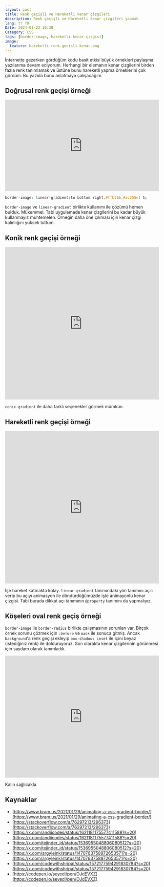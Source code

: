 ```yaml
---
layout: post
title: Renk geçişli ve Hareketli kenar çizgileri
description: Renk geçişli ve Hareketli kenar çizgileri yapmak
lang: tr_TR
Date: 2024-01-22 10:30
Category: CSS
tags: [border-image, hareketli-kenar-çizgisi]
image:
  feature: hareketli-renk-gecisli-kenar.png
---
```


İnternette gezerken gördüğüm kodu basit etkisi büyük örnekleri paylaşma yazılarıma devam ediyorum. Herhangi bir elemanın kenar çizgilerini birden fazla renk tanımlamak ve üstüne bunu hareketli yapma örneklerini çok gördüm. Bu yazıda bunu anlatmaya çalışacağım.

## Doğrusal renk geçişi örneği

<iframe height="300" style="width: 100%;" scrolling="no" title="Animated gradient border" src="https://codepen.io/fatihhayri/embed/gOEmREo?default-tab=result" frameborder="no" loading="lazy" allowtransparency="true" allowfullscreen="true"></iframe>

```css
border-image: linear-gradient(to bottom right,#ffb56b,#ac255e) 1;
```

`border-image` ve `linear-gradient` birlikte kullanımı ile çözümü hemen bulduk. Mükemmel. Tabi uygulamada kenar çizgilerini bu kadar büyük kullanmayız muhtemelen. Örneğin daha öne çıkması için kenar çizgi kalınlığını yüksek tuttum. 

## Konik renk geçişi örneği

<iframe height="500" style="width: 100%;" scrolling="no" title="Animated gradient border" src="https://codepen.io/fatihhayri/embed/WNmpEge?default-tab=Cresult" frameborder="no" loading="lazy" allowtransparency="true" allowfullscreen="true"></iframe>

`conic-gradient` ile daha farklı seçenekler görmek mümkün. 

## Hareketli renk geçişi örneği

<iframe height="500" style="width: 100%;" scrolling="no" title="Animated gradient border -3" src="https://codepen.io/fatihhayri/embed/oNVZeaq?default-tab=result" frameborder="no" loading="lazy" allowtransparency="true" allowfullscreen="true"></iframe>

İşe hareket katmakta kolay. `linear-gradient` tanımındaki yön tanımını açılı verip bu açıyı animasyon ile döndürdüğümüzde işte animayonlu kenar çizgisi. Tabi burada dikkat açı tanımının `@property` tanımını da yapmalıyız. 

## Köşeleri oval renk geçiş örneği 

`border-image` ile `border-radius` birlikte çalışmasının sorunları var. Birçok örnek sorunu çözmek için `:before` ve `mask` ile sonuca gitmiş. Ancak `background`'a renk geçişi ekleyip `box-shadow: inset`  ile içini beyaz (istediğiniz renk)  ile dolduruyoruz. Son olarakta kenar çizgilerinin görünmesi için saydam olarak tanımladık. 

<iframe height="400" style="width: 100%;" scrolling="no" title="Animated gradient border" src="https://codepen.io/fatihhayri/embed/YzgZQmx?default-tab=result" frameborder="no" loading="lazy" allowtransparency="true" allowfullscreen="true"></iframe>

Kalın sağlıcakla.


## Kaynaklar

 - [https://www.bram.us/2021/01/29/animating-a-css-gradient-border/](https://www.bram.us/2021/01/29/animating-a-css-gradient-border/)
 - [https://stackoverflow.com/a/76297213/296373](https://stackoverflow.com/a/76297213/296373)
 - [https://x.com/andiicodes/status/1621181175577411588?s=20](https://x.com/andiicodes/status/1621181175577411588?s=20)
 - [https://x.com/tejinder_id/status/1536955048806080512?s=20](https://x.com/tejinder_id/status/1536955048806080512?s=20)
 - [https://x.com/argyleink/status/1470763758972653571?s=20](https://x.com/argyleink/status/1470763758972653571?s=20)
 - [https://x.com/codewithshripal/status/1572177594291830784?s=20](https://x.com/codewithshripal/status/1572177594291830784?s=20)
 - [https://codepen.io/seyedi/pen/OJdEVXZ](https://codepen.io/seyedi/pen/OJdEVXZ)